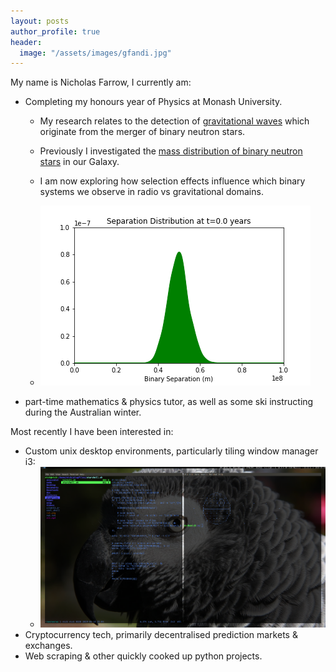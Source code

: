 ```yaml
---
layout: posts
author_profile: true
header:
  image: "/assets/images/gfandi.jpg"
---
```


My name is Nicholas Farrow, I currently am:
* Completing my honours year of Physics at Monash University.
  - My research relates to the detection of [gravitational waves](https://en.wikipedia.org/wiki/Gravitational_wave) which originate from the merger of binary neutron stars.
  - Previously I investigated the [mass distribution of binary neutron stars](https://arxiv.org/abs/1902.03300) in our Galaxy.
  - I am now exploring how selection effects influence which binary systems we observe in radio vs gravitational domains.

  - ![BNS separation distribution](https://raw.githubusercontent.com/NicholasFarrow/orbitalDecay/master/animation/greenblob.gif)


* part-time mathematics & physics tutor, as well as some ski instructing during the Australian winter.



Most recently I have been interested in:
* Custom unix desktop environments, particularly tiling window manager i3:
  - ![desktop image](/assets/images/desktop.png)
* Cryptocurrency tech, primarily decentralised prediction markets & exchanges.
* Web scraping & other quickly cooked up python projects.
